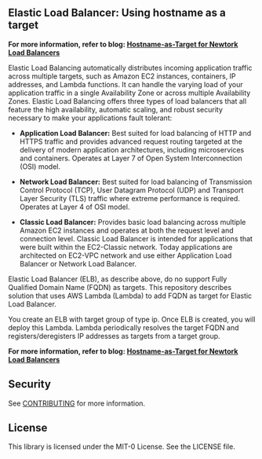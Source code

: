 ## Elastic Load Balancer: Using hostname as a target

**For more information, refer to blog: [Hostname-as-Target for Newtork Load Balancers](https://aws-blogs-prod.amazon.com/networking-and-content-delivery/?p=5153&preview=true)**

Elastic Load Balancing automatically distributes incoming application traffic across multiple targets, such as Amazon EC2 instances, containers, IP addresses, and Lambda functions. It can handle the varying load of your application traffic in a single Availability Zone or across multiple Availability Zones. Elastic Load Balancing offers three types of load balancers that all feature the high availability, automatic scaling, and robust security necessary to make your applications fault tolerant:

* **Application Load Balancer:** Best suited for load balancing of HTTP and HTTPS traffic and provides advanced request routing targeted at the delivery of modern application architectures, including microservices and containers. Operates at Layer 7 of Open System Interconnection (OSI) model.

* **Network Load Balancer:** Best suited for load balancing of Transmission Control Protocol (TCP), User Datagram Protocol (UDP) and Transport Layer Security (TLS) traffic where extreme performance is required. Operates at Layer 4 of OSI model.

* **Classic Load Balancer:** Provides basic load balancing across multiple Amazon EC2 instances and operates at both the request level and connection level. Classic Load Balancer is intended for applications that were built within the EC2-Classic network. Today applications are architected on EC2-VPC network and use either Application Load Balancer or Network Load Balancer.

Elastic Load Balancer (ELB), as describe above, do no support Fully Qualified Domain Name (FQDN) as targets. This repository describes solution that uses AWS Lambda (Lambda) to add FQDN as target for Elastic Load Balancer.

You create an ELB with target group of type ip. Once ELB is created, you will deploy this Lambda. Lambda periodically resolves the target FQDN and registers/deregisters IP addresses as targets from a target group.

**For more information, refer to blog: [Hostname-as-Target for Newtork Load Balancers](https://aws-blogs-prod.amazon.com/networking-and-content-delivery/?p=5153&preview=true)**

## Security

See [CONTRIBUTING](CONTRIBUTING.md#security-issue-notifications) for more information.

## License

This library is licensed under the MIT-0 License. See the LICENSE file.

